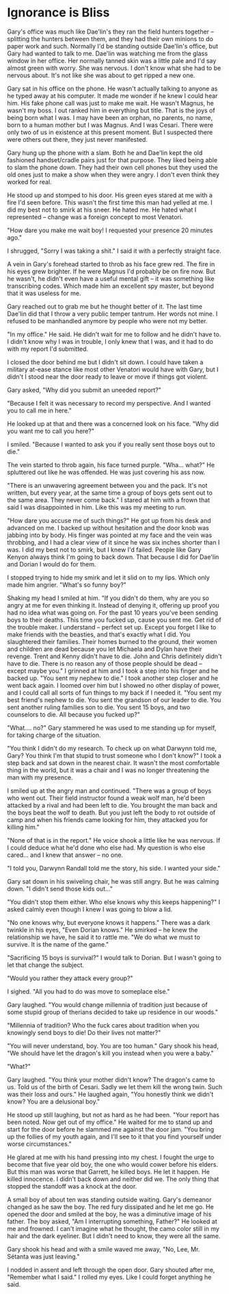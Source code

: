 # Ignorance is Bliss

Gary's office was much like Dae'lin's they ran the field hunters together – splitting the hunters between them, and they had their own minions to do paper work and such.  Normally I'd be standing outside Dae'lin's office, but Gary had wanted to talk to me.  Dae'lin was watching me from the glass window in her office.  Her normally tanned skin was a little pale and I'd say almost green with worry.  She was nervous.  I don't know what she had to be nervous about.  It's not like she was about to get ripped a new one.

Gary sat in his office on the phone.  He wasn't actually talking to anyone as he typed away at his computer.  It made me wonder if he knew I could hear him.  His fake phone call was just to make me wait.  He wasn't Magnus, he wasn't my boss.  I out ranked him in everything but title.  That is the joys of being born what I was.  I may have been an orphan, no parents, no name, born to a human mother but I was Magnus.  And I was Cesari.  There were only two of us in existence at this present moment.  But I suspected there were others out there, they just never manifested.  

Gary hung up the phone with a slam.  Both he and Dae'lin kept the old fashioned handset/cradle pairs just for that purpose.  They liked being able to slam the phone down.  They had their own cell phones but they used the old ones just to make a show when they were angry.  I don't even think they worked for real.

He stood up and stomped to his door.  His green eyes stared at me with a fire I'd seen before.  This wasn't the first time this man had yelled at me.  I did my best not to smirk at his sneer.  He hated me.  He hated what I represented – change was a foreign concept to most Venatori.

"How dare you make me wait boy!  I requested your presence 20 minutes ago."

I shrugged, "Sorry I was taking a shit."  I said it with a perfectly straight face.

A vein in Gary's forehead started to throb as his face grew red.  The fire in his eyes grew brighter.  If he were Magnus I'd probably be on fire now.  But he wasn't, he didn't even have a useful mental gift – it was something like transcribing codes.  Which made him an excellent spy master, but beyond that it was useless for me.

Gary reached out to grab me but he thought better of it.  The last time Dae'lin did that I throw a very public temper tantrum.  Her words not mine.  I refused to be manhandled anymore by people who were not my better.

"In my office."  He said.  He didn't wait for me to follow and he didn't have to.  I didn't know why I was in trouble, I only knew that I was, and it had to do with my report I'd submitted.

I closed the door behind me but I didn't sit down.  I could have taken a military at-ease stance like most other Venatori would have with Gary, but I didn't I stood near the door ready to leave or move if things got violent.

Gary asked, "Why did you submit an uneeded report?"

"Because I felt it was necessary to record my perspective. And I wanted you to call me in here."

He looked up at that and there was a concerned look on his face. "Why did you want me to call you here?"

I smiled.  "Because I wanted to ask you if you really sent those boys out to die."

The vein started to throb again, his face turned purple.  "Wha… what?" He spluttered out like he was offended.  He was just covering his ass now.

"There is an unwavering agreement between you and the pack.  It's not written, but every year, at the same time a group of boys gets sent out to the same area.  They never come back." I stared at him with a frown that said I was disappointed in him. Like this was my meeting to run.

"How dare you accuse me of such things?" He got up from his desk and advanced on me. I backed up without hesitation and the door knob was jabbing into by body. His finger was pointed at my face and the vein was throbbing, and I had a clear view of it since he was six inches shorter than I was. I did my best not to smirk, but I knew I'd failed. People like Gary Kenyon always think I'm going to back down. That because I did for Dae'lin and Dorian I would do for them.

I stopped trying to hide my smirk and let it slid on to my lips. Which only made him angrier. "What's so funny boy?"

Shaking my head I smiled at him. "If you didn't do them, why are you so angry at me for even thinking it. Instead of denying it, offering up proof you had no idea what was going on. For the past 10 years you've been sending boys to their deaths. This time you fucked up, cause you sent me. Get rid of the trouble maker. I understand – perfect set up. Except you forget I like to make friends with the beasties, and that's exactly what I did. You slaughtered their families. Their homes burned to the ground, their women and children are dead because you let Michaela and Dylan have their revenge. Trent and Kenny didn't have to die. John and Chris definitely didn't have to die. There is no reason any of those people should be dead – except maybe you." I grinned at him and I took a step into his finger and he backed up. "You sent my nephew to die." I took another step closer and he went back again. I loomed over him but I showed no other display of power, and I could call all sorts of fun things to my back if I needed it. "You sent my best friend's nephew to die. You sent the grandson of our leader to die. You sent another ruling families son to die. You sent 15 boys, and two counselors to die. All because you fucked up?"

"What…. no?" Gary stammered he was used to me standing up for myself, for taking charge of the situation.

"You think I didn't do my research. To check up on what Darwynn told me, Gary? You think I'm that stupid to trust someone who I don't know?" I took a step back and sat down in the nearest chair. It wasn't the most comfortable thing in the world, but it was a chair and I was no longer threatening the man with my presence.

I smiled up at the angry man and continued. "There was a group of boys who went out. Their field instructor found a weak wolf man, he'd been attacked by a rival and had been left to die. You brought the man back and the boys beat the wolf to death. But you just left the body to rot outside of camp and when his friends came looking for him, they attacked you for killing him."

"None of that is in the report." He voice shook a little like he was nervous. If I could deduce what he'd done who else had. My question is who else cared… and I knew that answer – no one.

"I told you, Darwynn Randall told me the story, his side. I wanted your side."

Gary sat down in his swiveling chair, he was still angry. But he was calming down. "I didn't send those kids out…"

"You didn't stop them either. Who else knows why this keeps happening?" I asked calmly even though I knew I was going to blow a lid.

"No one knows why, but everyone knows it happens." There was a dark twinkle in his eyes, "Even Dorian knows." He smirked – he knew the relationship we have, he said it to rattle me. "We do what we must to survive. It is the name of the game."

"Sacrificing 15 boys is survival?" I would talk to Dorian. But I wasn't going to let that change the subject.

"Would you rather they attack every group?"

I sighed. "All you had to do was move to someplace else."

Gary laughed. "You would change millennia of tradition just because of some stupid group of therians decided to take up residence in our woods."

"Millennia of tradition? Who the fuck cares about tradition when you knowingly send boys to die! Do their lives not matter?"

"You will never understand, boy. You are too human." Gary shook his head, "We should have let the dragon's kill you instead when you were a baby."

"What?"

Gary laughed. "You think your mother didn't know? The dragon's came to us. Told us of the birth of Cesari. Sadly we let them kill the wrong twin. Such was their loss and ours." He laughed again, "You honestly think we didn't know? You are a delusional boy."

He stood up still laughing, but not as hard as he had been. "Your report has been noted. Now get out of my office." He waited for me to stand up and start for the door before he slammed me against the door jam. "You bring up the follies of my youth again, and I'll see to it that you find yourself under worse circumstances."

He glared at me with his hand pressing into my chest. I fought the urge to become that five year old boy, the one who would cower before his elders. But this man was worse that Garrett, he killed boys. He let it happen. He killed innocence. I didn't back down and neither did we. The only thing that stopped the standoff was a knock at the door.

A small boy of about ten was standing outside waiting. Gary's demeanor changed as he saw the boy. The red fury dissipated and he let me go. He opened the door and smiled at the boy, he was a diminutive image of his father. The boy asked, "Am I interrupting something, Father?" He looked at me and frowned. I can't imagine what he thought, the camo color still in my hair and the dark eyeliner. But I didn't need to know, they were all the same.

Gary shook his head and with a smile waved me away, "No, Lee, Mr. Sétanta was just leaving."

I nodded in assent and left through the open door. Gary shouted after me, "Remember what I said." I rolled my eyes. Like I could forget anything he said.

